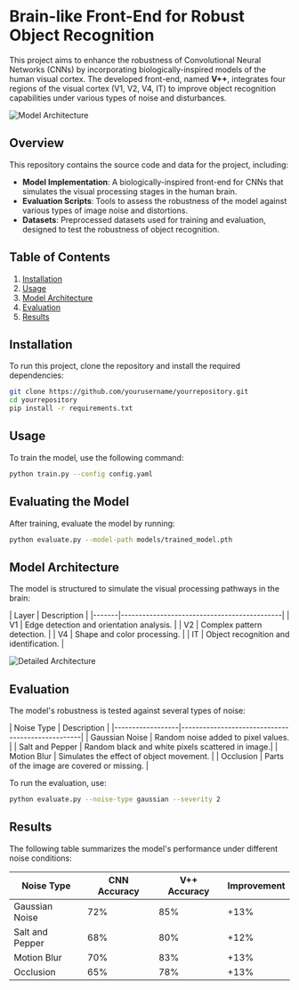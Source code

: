 # Brain-like Front-End for Robust Object Recognition

This project aims to enhance the robustness of Convolutional Neural Networks (CNNs) by incorporating biologically-inspired models of the human visual cortex. The developed front-end, named **V++**, integrates four regions of the visual cortex (V1, V2, V4, IT) to improve object recognition capabilities under various types of noise and disturbances.

![Model Architecture](https://github.com/yourusername/yourrepository/path/to/architecture_image.png)

## Overview

This repository contains the source code and data for the project, including:

- **Model Implementation**: A biologically-inspired front-end for CNNs that simulates the visual processing stages in the human brain.
- **Evaluation Scripts**: Tools to assess the robustness of the model against various types of image noise and distortions.
- **Datasets**: Preprocessed datasets used for training and evaluation, designed to test the robustness of object recognition.

## Table of Contents

1. [Installation](#installation)
2. [Usage](#usage)
3. [Model Architecture](#model-architecture)
4. [Evaluation](#evaluation)
5. [Results](#results)

## Installation

To run this project, clone the repository and install the required dependencies:

```bash
git clone https://github.com/yourusername/yourrepository.git
cd yourrepository
pip install -r requirements.txt
```
## Usage

To train the model, use the following command:

```bash
python train.py --config config.yaml
```

## Evaluating the Model

After training, evaluate the model by running:

```bash
python evaluate.py --model-path models/trained_model.pth
```

## Model Architecture

The model is structured to simulate the visual processing pathways in the brain:

\| Layer \| Description                                 \|
\|-------\|---------------------------------------------\|
\| V1    \| Edge detection and orientation analysis.    \|
\| V2    \| Complex pattern detection.                  \|
\| V4    \| Shape and color processing.                 \|
\| IT    \| Object recognition and identification.      \|

![Detailed Architecture](https://github.com/yourusername/yourrepository/path/to/detailed_architecture_image.png)

## Evaluation

The model's robustness is tested against several types of noise:

\| Noise Type       \| Description                                      \|
\|------------------\|--------------------------------------------------\|
\| Gaussian Noise   \| Random noise added to pixel values.              \|
\| Salt and Pepper  \| Random black and white pixels scattered in image.\|
\| Motion Blur      \| Simulates the effect of object movement.         \|
\| Occlusion        \| Parts of the image are covered or missing.       \|

To run the evaluation, use:

```bash
python evaluate.py --noise-type gaussian --severity 2
```

## Results

The following table summarizes the model's performance under different noise conditions:

| Noise Type | CNN Accuracy | V++ Accuracy | Improvement |
|------------------|--------------|--------------|-------------|
| Gaussian Noise | 72% | 85% | +13% |
| Salt and Pepper | 68% | 80% | +12% |
| Motion Blur | 70% | 83% | +13% |
| Occlusion | 65% | 78% | +13% |



